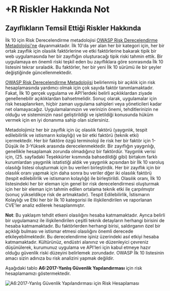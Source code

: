 # +R Riskler Hakkında Not

## Zayıflıkların Temsil Ettiği Riskler Hakkında

İlk 10 için Risk Derecelendirme metadolojisi  [OWASP Risk Derecelendirme Metadolojisi'ne](https://wiki.owasp.org/index.php/OWASP_Risk_Rating_Methodology) dayanmaktadır. İlk 10'da yer alan her bir kategori için, her bir ortak zayıflık için olasılık faktörlerine ve etki faktörlerine bakarak tipik bir web uygulamasında her bir zayıflığın oluşturacağı tipik riski tahmin ettik. Bir uygulamaya en önemli riski teşkil eden bu zayıflıklara göre sonrasında İlk 10 listesini tekrar sıraladık. Bu faktörler, her bir yeni İlk 10 sürümü ile bir şeyler değiştiğinde güncellenmektedir.

[OWASP Risk Derecelendirme Metadolojisi](https://wiki.owasp.org/index.php/OWASP_Risk_Rating_Methodology) belirlenmiş bir açıklık için risk hesaplamasında yardımcı olmak için çok sayıda faktör tanımlamaktadır. Fakat, İlk 10 gerçek uygulama ve API'lerdeki belirli açıklıklardan ziyade genellenebilir açıklıklardan bahsetmelidir. Sonuç olarak, uygulamalar için risk hesaplanırken, hiçbir zaman uygulama sahipleri veya yöneticileri kadar net olamayacağız. Uygulamalarınızın ve verinizin önemi, tehditlerinizin ne olduğu ve sisteminizin nasıl geliştirildiği ve işletildiği konusunda hüküm vermek için en iyi donanıma sahip olan sizlersiniz.

Metadolojimiz her bir zayıflık için üç olasılık faktörü (yaygınlık, tespit edilebilirlik ve istismarın kolaylığı) ve bir etki faktörü (teknik etki) içermektedir. Her bir faktöre özgü terminoloji ile risk her bir faktör için 1-Düşük ile 3-Yüksek arasında derecelenmektedir. Bir zayıflığın yaygınlığı, genellikle hesaplamak zorunda olmadığınız bir faktördür. Yaygınlık verisi için, (25. sayfadaki Teşekkürler kısmında bahsedildiği gibi) birtakım farklı kurumlardan yaygınlık istatistiği aldık ve yaygınlık açısından bir İlk 10 varoluş olasılığı listesi oluşturmak için bu verileri birleştirdik. Her bir zayıflık için bir olasılık oranı yapmak için daha sonra bu veriler dğer iki olasılık faktörü (tespit edilebilirlik ve istismarın kolaylığı) ile birleştirildi. Olasılık oranı, İlk 10 listesindeki her bir eleman için genel bir risk derecelendirmesi oluşturmak için her bir eleman için tahmin edilen ortalama teknik etki ile çarpılmıştır (sonuç yükseldikçe risk de artmaktadır). Tespit Edilebilirlik, İstismarın Kolaylığı ve Etki her bir İlk 10 kategorisi ile ilişkilendirilen ve raporlanan CVE'ler analiz edilerek hesaplanmıştır. 

**Not**: Bu yaklaşım tehdit etkeni olasılığını hesaba katmamaktadır. Ayrıca belirli bir uygulamanız ile ilişkilendirilen çeşitli teknik detayların herhangi birisini de hesaba katmamaktadır. Bu faktörlerden herhangi birisi, saldırganın özel bir açıklığı bulması ve istismar etmesi olasılığını önemli derecede etkileyebilmektedir. Bu derecelendirme işiniz üzerindeki asıl etkiyi hesaba katmamaktadır. Kültürünüz, endüstri alanınız ve düzenleyici çevreniz düşünülerek, kurumunuz uygulama ve API'leri için kabul etmeye hazır olduğu güvenlik riski düzeyini belirlemek zorundadır. OWASP İlk 10 listesinin amacı sizin adınıza bu risk analizini yapmak değildir.

Aşağıdaki tablo **A6:2017-Yanlış Güvenlik Yapılandırması** için risk hesaplamamızı göstermektedir.

![A6:2017-Yanlış Güvenlik Yapılandırması için Risk Hesaplaması](images/0xc0-risk-explanation.png)

